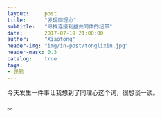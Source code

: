 ```yaml
---
layout:     post
title:      "发现同理心"
subtitle:   "寻找连接利益共同体的纽带"
date:       2017-07-19 21:00:00
author:     "Xiaotong"
header-img: "img/in-post/tonglixin.jpg"
header-mask: 0.3
catalog:    true
tags:
- 民航
---
```


今天发生一件事让我想到了同理心这个词，很想谈一谈。

。。